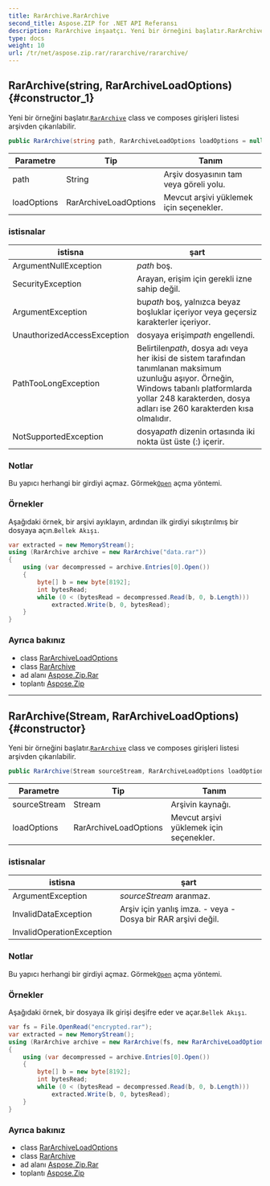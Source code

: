 ```yaml
---
title: RarArchive.RarArchive
second_title: Aspose.ZIP for .NET API Referansı
description: RarArchive inşaatçı. Yeni bir örneğini başlatır.RarArchive class ve composes girişleri listesi arşivden çıkarılabilir.
type: docs
weight: 10
url: /tr/net/aspose.zip.rar/rararchive/rararchive/
---
```

## RarArchive(string, RarArchiveLoadOptions) {#constructor_1}

Yeni bir örneğini başlatır.[`RarArchive`](../) class ve composes girişleri listesi arşivden çıkarılabilir.

```csharp
public RarArchive(string path, RarArchiveLoadOptions loadOptions = null)
```

| Parametre | Tip | Tanım |
| --- | --- | --- |
| path | String | Arşiv dosyasının tam veya göreli yolu. |
| loadOptions | RarArchiveLoadOptions | Mevcut arşivi yüklemek için seçenekler. |

### istisnalar

| istisna | şart |
| --- | --- |
| ArgumentNullException | *path* boş. |
| SecurityException | Arayan, erişim için gerekli izne sahip değil. |
| ArgumentException | bu*path* boş, yalnızca beyaz boşluklar içeriyor veya geçersiz karakterler içeriyor. |
| UnauthorizedAccessException | dosyaya erişim*path* engellendi. |
| PathTooLongException | Belirtilen*path*, dosya adı veya her ikisi de sistem tarafından tanımlanan maksimum uzunluğu aşıyor. Örneğin, Windows tabanlı platformlarda yollar 248 karakterden, dosya adları ise 260 karakterden kısa olmalıdır. |
| NotSupportedException | dosya*path* dizenin ortasında iki nokta üst üste (:) içerir. |

### Notlar

Bu yapıcı herhangi bir girdiyi açmaz. Görmek[`Open`](../../rararchiveentry/open/) açma yöntemi.

### Örnekler

Aşağıdaki örnek, bir arşivi ayıklayın, ardından ilk girdiyi sıkıştırılmış bir dosyaya açın.`Bellek Akışı`.

```csharp
var extracted = new MemoryStream();
using (RarArchive archive = new RarArchive("data.rar"))
{
    using (var decompressed = archive.Entries[0].Open())
    {
        byte[] b = new byte[8192];
        int bytesRead;
        while (0 < (bytesRead = decompressed.Read(b, 0, b.Length)))
            extracted.Write(b, 0, bytesRead);
    }
}
```

### Ayrıca bakınız

* class [RarArchiveLoadOptions](../../rararchiveloadoptions/)
* class [RarArchive](../)
* ad alanı [Aspose.Zip.Rar](../../rararchive/)
* toplantı [Aspose.Zip](../../../)

---

## RarArchive(Stream, RarArchiveLoadOptions) {#constructor}

Yeni bir örneğini başlatır.[`RarArchive`](../) class ve composes girişleri listesi arşivden çıkarılabilir.

```csharp
public RarArchive(Stream sourceStream, RarArchiveLoadOptions loadOptions = null)
```

| Parametre | Tip | Tanım |
| --- | --- | --- |
| sourceStream | Stream | Arşivin kaynağı. |
| loadOptions | RarArchiveLoadOptions | Mevcut arşivi yüklemek için seçenekler. |

### istisnalar

| istisna | şart |
| --- | --- |
| ArgumentException | *sourceStream* aranmaz. |
| InvalidDataException | Arşiv için yanlış imza. - veya - Dosya bir RAR arşivi değil. |
| InvalidOperationException |  |

### Notlar

Bu yapıcı herhangi bir girdiyi açmaz. Görmek[`Open`](../../rararchiveentry/open/) açma yöntemi.

### Örnekler

Aşağıdaki örnek, bir dosyaya ilk girişi deşifre eder ve açar.`Bellek Akışı`.

```csharp
var fs = File.OpenRead("encrypted.rar");
var extracted = new MemoryStream();
using (RarArchive archive = new RarArchive(fs, new RarArchiveLoadOptions() { DecryptionPassword = "p@s$" }))
{
    using (var decompressed = archive.Entries[0].Open())
    {
        byte[] b = new byte[8192];
        int bytesRead;
        while (0 < (bytesRead = decompressed.Read(b, 0, b.Length)))
            extracted.Write(b, 0, bytesRead);
    }
}
```

### Ayrıca bakınız

* class [RarArchiveLoadOptions](../../rararchiveloadoptions/)
* class [RarArchive](../)
* ad alanı [Aspose.Zip.Rar](../../rararchive/)
* toplantı [Aspose.Zip](../../../)



